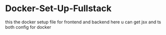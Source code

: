 # Docker-Set-Up-Fullstack
this the docker setup file for frontend and backend here u can get jsx and ts both config for docker 
